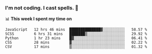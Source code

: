 ### I'm not coding. I cast spells. 🎩

📊 **This week I spent my time on**
<!--START_SECTION:waka-->
```text
JavaScript   12 hrs 46 mins  ██████████████▓░░░░░░░░░░   58.57 % 
SCSS         6 hrs 31 mins   ███████▒░░░░░░░░░░░░░░░░░   29.92 % 
Python       1 hr 23 mins    █▓░░░░░░░░░░░░░░░░░░░░░░░   06.41 % 
CSS          28 mins         ▓░░░░░░░░░░░░░░░░░░░░░░░░   02.22 % 
CSV          17 mins         ▒░░░░░░░░░░░░░░░░░░░░░░░░   01.32 % 
```
<!--END_SECTION:waka-->
